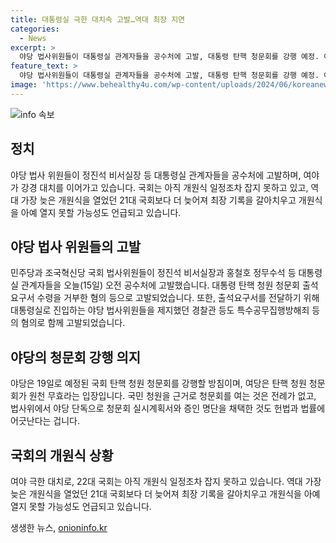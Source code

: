 ```yaml
---
title: 대통령실 극한 대치속 고발…역대 최장 지연
categories:
  - News
excerpt: >
  야당 법사위원들이 대통령실 관계자들을 공수처에 고발, 대통령 탄핵 청문회를 강행 예정. 여당은 탄핵 청원 무효주장, 야당과의 극한 대치로 22대 국회는 개원식을 아직도 열지 못하고 있어 지난 21대 국회보다 더 늦어질 가능성도 언급됨.
feature_text: >
  야당 법사위원들이 대통령실 관계자들을 공수처에 고발, 대통령 탄핵 청문회를 강행 예정. 여당은 탄핵 청원 무효주장, 야당과의 극한 대치로 22대 국회는 개원식을 아직도 열지 못하고 있어 지난 21대 국회보다 더 늦어질 가능성도 언급됨.
image: 'https://www.behealthy4u.com/wp-content/uploads/2024/06/koreanews.jpg'
---
```


<p><img src="https://www.behealthy4u.com/wp-content/uploads/2024/06/koreanews.jpg" alt="info 속보" /></p>

<h2 data-ke-size="size26">정치</h2>

<p data-ke-size="size16">야당 법사 위원들이 정진석 비서실장 등 대통령실 관계자들을 공수처에 고발하며, 여야가 강경 대치를 이어가고 있습니다. 국회는 아직 개원식 일정조차 잡지 못하고 있고, 역대 가장 늦은 개원식을 열었던 21대 국회보다 더 늦어져 최장 기록을 갈아치우고 개원식을 아예 열지 못할 가능성도 언급되고 있습니다.</p>

<h2 data-ke-size="size24">야당 법사 위원들의 고발</h2>

<p data-ke-size="size16">민주당과 조국혁신당 국회 법사위원들이 정진석 비서실장과 홍철호 정무수석 등 대통령실 관계자들을 오늘(15일) 오전 공수처에 고발했습니다. 대통령 탄핵 청원 청문회 출석요구서 수령을 거부한 혐의 등으로 고발되었습니다. 또한, 출석요구서를 전달하기 위해 대통령실로 진입하는 야당 법사위원들을 제지했던 경찰관 등도 특수공무집행방해죄 등의 혐의로 함께 고발되었습니다.</p>

<h2 data-ke-size="size24">야당의 청문회 강행 의지</h2>

<p data-ke-size="size16">야당은 19일로 예정된 국회 탄핵 청원 청문회를 강행할 방침이며, 여당은 탄핵 청원 청문회가 원천 무효라는 입장입니다. 국민 청원을 근거로 청문회를 여는 것은 전례가 없고, 법사위에서 야당 단독으로 청문회 실시계획서와 증인 명단을 채택한 것도 헌법과 법률에 어긋난다는 겁니다.</p>

<h2 data-ke-size="size24">국회의 개원식 상황</h2>

<p data-ke-size="size16">여야 극한 대치로, 22대 국회는 아직 개원식 일정조차 잡지 못하고 있습니다. 역대 가장 늦은 개원식을 열었던 21대 국회보다 더 늦어져 최장 기록을 갈아치우고 개원식을 아예 열지 못할 가능성도 언급되고 있습니다.</p>
생생한 뉴스, <a href="https://onioninfo.kr" rel="dofollow">onioninfo.kr</a>


